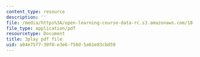 ```yaml
---
content_type: resource
description: ''
file: /media/https%3A/open-learning-course-data-rc.s3.amazonaws.com/18-06sc-linear-algebra-fall-2011/a04e75f730f0e3e6758d5a61e83cbd59_0MtwqhIwdrI.pdf
file_type: application/pdf
resourcetype: Document
title: 3play pdf file
uid: a04e75f7-30f0-e3e6-758d-5a61e83cbd59
---
```


